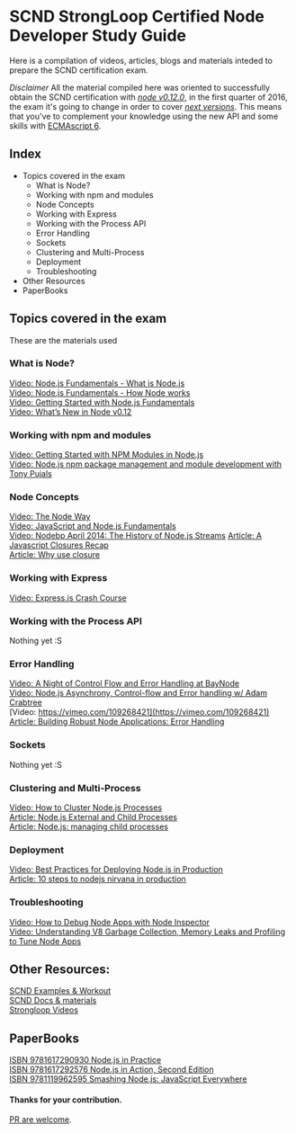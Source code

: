 # SCND StrongLoop Certified Node Developer Study Guide

Here is a compilation of videos, articles, blogs and materials inteded to prepare the SCND certification exam.

*Disclaimer* All the material compiled here was oriented to successfully obtain the SCND certification with [*node v0.12.0*](https://nodejs.org/docs/latest-v0.12.x/api/), in the first quarter of 2016, the exam it's going to change in order to cover [*next versions*](https://nodejs.org/dist/latest-v4.x/docs/api/). This means that you've to complement your knowledge using the new API and some skills with [ECMAscript 6](http://www.ecma-international.org/publications/standards/Ecma-262.htm).

## Index

* Topics covered in the exam
   * What is Node?
   * Working with npm and modules
   * Node Concepts
   * Working with Express
   * Working with the Process API
   * Error Handling
   * Sockets
   * Clustering and Multi-Process
   * Deployment
   * Troubleshooting
* Other Resources
* PaperBooks

## Topics covered in the exam

These are the materials used 

### What is Node?
[Video: Node.js Fundamentals - What is Node.js](https://vimeo.com/74746627)    
[Video: Node.js Fundamentals - How Node works](https://vimeo.com/76557798)    
[Video: Getting Started with Node.js Fundamentals](https://vimeo.com/121712131)    
[Video: What’s New in Node v0.12](https://vimeo.com/82734921)    

### Working with npm and modules
[Video: Getting Started with NPM Modules in Node.js](https://vimeo.com/124991995)    
[Video: Node.js npm package management and module development with Tony Pujals](https://vimeo.com/88470099)    

### Node Concepts

[Video: The Node Way](https://vimeo.com/117398512)    
[Video: JavaScript and Node.js Fundamentals](https://vimeo.com/129487959)    
[Video: Nodebp April 2014: The History of Node.js Streams](https://www.youtube.com/watch?v=g5ewQEuXjsQ)
[Article: A Javascript Closures Recap](http://vaneyckt.io/posts/a_javascript_closures_recap/)    
[Article: Why use closure](http://howtonode.org/why-use-closure)    

### Working with Express

[Video: Express.js Crash Course](https://vimeo.com/109292003)    

### Working with the Process API

Nothing yet :S    

### Error Handling

[Video: A Night of Control Flow and Error Handling at BayNode](https://vimeo.com/97133429)    
[Video: Node.js Asynchrony, Control-flow and Error handling w/ Adam Crabtree](https://vimeo.com/97132267)    
[Video: https://vimeo.com/109268421](https://vimeo.com/109268421)    
[Article: Building Robust Node Applications: Error Handling](https://strongloop.com/strongblog/robust-node-applications-error-handling/)    

### Sockets

Nothing yet :S    

### Clustering and Multi-Process

[Video: How to Cluster Node.js Processes](https://vimeo.com/77870958)    
[Article: Node.js External and Child Processes](http://www.graemeboy.com/node-child-processes)    
[Article: Node.js: managing child processes](http://krasimirtsonev.com/blog/article/Nodejs-managing-child-processes-starting-stopping-exec-spawn)    

### Deployment

[Video: Best Practices for Deploying Node.js in Production](https://vimeo.com/135700361)    
[Article: 10 steps to nodejs nirvana in production](http://qzaidi.github.io/2013/05/14/node-in-production/)    

### Troubleshooting

[Video: How to Debug Node Apps with Node Inspector](https://vimeo.com/77870960)    
[Video: Understanding V8 Garbage Collection, Memory Leaks and Profiling to Tune Node Apps](https://vimeo.com/117414656)    

## Other Resources:
[SCND Examples & Workout](https://github.com/wilk/node-certification "Node Certification")    
[SCND Docs & materials](https://github.com/rockbot/node-for-beginners "Node for Beginners")    
[Strongloop Videos](https://strongloop.com/node-js/videos)

## PaperBooks
[ISBN 9781617290930 Node.js in Practice](http://www.manning.com/young/)    
[ISBN 9781617292576 Node.js in Action, Second Edition](http://www.manning.com/cantelon2/)    
[ISBN 9781119962595 Smashing Node.js: JavaScript Everywhere](http://eu.wiley.com/WileyCDA/WileyTitle/productCd-1119962595.html)

#### Thanks for your contribution.
[PR are welcome](https://help.github.com/articles/using-pull-requests/).
